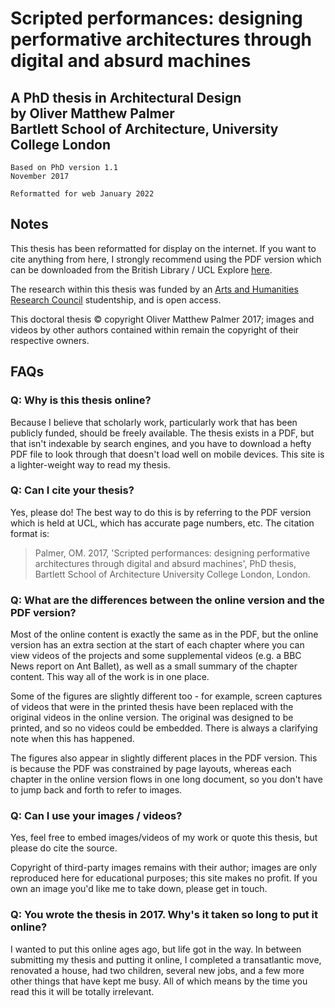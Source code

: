 <h1>Scripted performances: designing performative architectures through digital and absurd machines</h1>


<h2>A PhD thesis in Architectural Design <br>by Oliver Matthew Palmer <br>Bartlett School of Architecture, University College London</h2>

<!-- ![demo](../images/demo1.png) -->

```
Based on PhD version 1.1
November 2017

Reformatted for web January 2022
```



## Notes

This thesis has been reformatted for display on the internet. If you want to cite anything from here, I strongly recommend using the PDF version which can be downloaded from the British Library / UCL Explore [here](https://ethos.bl.uk/OrderDetails.do?uin=uk.bl.ethos.747040).

The research within this thesis was funded by an [Arts and Humanities Research Council](https://ahrc.ukri.org) studentship, and is open access.

This doctoral thesis © copyright Oliver Matthew Palmer 2017; images and videos by other authors contained within remain the copyright of their respective owners.


## FAQs

### Q: Why is this thesis online?

Because I believe that scholarly work, particularly work that has been publicly funded, should be freely available. The thesis exists in a PDF, but that isn't indexable by search engines, and you have to download a hefty PDF file to look through that doesn't load well on mobile devices. This site is a lighter-weight way to read my thesis.

### Q: Can I cite your thesis?

Yes, please do! The best way to do this is by referring to the PDF version which is held at UCL, which has accurate page numbers, etc. The citation format is:

> Palmer, OM. 2017, 'Scripted performances: designing performative architectures through digital and absurd machines', PhD thesis, Bartlett School of Architecture University College London, London.

### Q: What are the differences between the online version and the PDF version?

Most of the online content is exactly the same as in the PDF, but the online version has an extra section at the start of each chapter where you can view videos of the projects and some supplemental videos (e.g. a BBC News report on Ant Ballet), as well as a small summary of the chapter content. This way all of the work is in one place.

Some of the figures are slightly different too - for example, screen captures of videos that were in the printed thesis have been replaced with the original videos in the online version. The original was designed to be printed, and so no videos could be embedded. There is always a clarifying note when this has happened.

The figures also appear in slightly different places in the PDF version. This is because the PDF was constrained by page layouts, whereas each chapter in the online version flows in one long document, so you don't have to jump back and forth to refer to images.

### Q: Can I use your images / videos?

Yes, feel free to embed images/videos of my work or quote this thesis, but please do cite the source.

Copyright of third-party images remains with their author; images are only reproduced here for educational purposes; this site makes no profit. If you own an image you'd like me to take down, please get in touch.

### Q: You wrote the thesis in 2017. Why's it taken so long to put it online?

I wanted to put this online ages ago, but life got in the way. In between submitting my thesis and putting it online, I completed a transatlantic move, renovated a house, had two children, several new jobs, and a few more other things that have kept me busy. All of which means by the time you read this it will be totally irrelevant.
